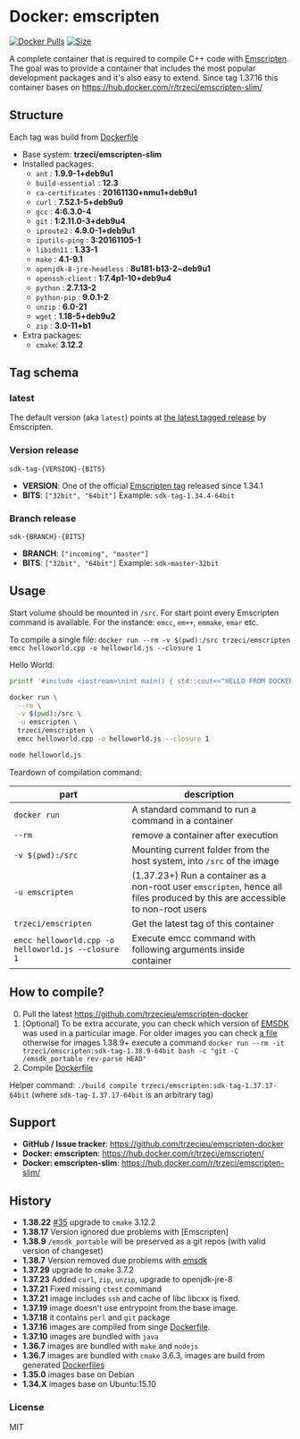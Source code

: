 # Docker: emscripten
[![Docker Pulls](https://img.shields.io/docker/pulls/trzeci/emscripten.svg)](https://store.docker.com/community/images/trzeci/emscripten/) [![Size](https://images.microbadger.com/badges/image/trzeci/emscripten.svg)](https://microbadger.com/images/trzeci/emscripten/)


A complete container that is required to compile C++ code with [Emscripten](http://emscripten.org). The goal was to provide a container that includes the most popular development packages and it's also easy to extend.
Since tag 1.37.16 this container bases on https://hub.docker.com/r/trzeci/emscripten-slim/

## Structure
Each tag was build from [Dockerfile](https://github.com/trzecieu/emscripten-docker/blob/master/docker/trzeci/emscripten/Dockerfile)
* Base system: **trzeci/emscripten-slim**
* Installed packages:
  * `ant` : **1.9.9-1+deb9u1**
  * `build-essential` : **12.3**
  * `ca-certificates` : **20161130+nmu1+deb9u1**
  * `curl` : **7.52.1-5+deb9u9**
  * `gcc` : **4:6.3.0-4**
  * `git` : **1:2.11.0-3+deb9u4**
  * `iproute2` : **4.9.0-1+deb9u1**
  * `iputils-ping` : **3:20161105-1**
  * `libidn11` : **1.33-1**
  * `make` : **4.1-9.1**
  * `openjdk-8-jre-headless` : **8u181-b13-2~deb9u1**
  * `openssh-client` : **1:7.4p1-10+deb9u4**
  * `python` : **2.7.13-2**
  * `python-pip` : **9.0.1-2**
  * `unzip` : **6.0-21**
  * `wget` : **1.18-5+deb9u2**
  * `zip` : **3.0-11+b1**
* Extra packages:
  * `cmake`: **3.12.2**

## Tag schema
### latest
The default version (aka `latest`) points at [the latest tagged release](https://github.com/kripken/emscripten/releases) by Emscripten. 

### Version release
`sdk-tag-{VERSION}-{BITS}`
* **VERSION**: One of the official [Emscripten tag](https://github.com/kripken/emscripten/tags) released since 1.34.1
* **BITS**: `["32bit", "64bit"]`
Example: `sdk-tag-1.34.4-64bit`

### Branch release
`sdk-{BRANCH}-{BITS}`
* **BRANCH**: `["incoming", "master"]`
* **BITS**: `["32bit", "64bit"]`
Example: `sdk-master-32bit`


## Usage
Start volume should be mounted in `/src`. 
For start point every Emscripten command is available. For the instance: `emcc`, `em++`, `emmake`, `emar` etc.

To compile a single file:
`docker run --rm -v $(pwd):/src trzeci/emscripten emcc helloworld.cpp -o helloworld.js --closure 1`

Hello World:
```bash
printf '#include <iostream>\nint main() { std::cout<<"HELLO FROM DOCKER C++"<<std::endl; return 0; }' > helloworld.cpp

docker run \
  --rm \
  -v $(pwd):/src \
  -u emscripten \
  trzeci/emscripten \
  emcc helloworld.cpp -o helloworld.js --closure 1

node helloworld.js
```

Teardown of compilation command:

|part|description|
|---|---|
|`docker run`| A standard command to run a command in a container|
|`--rm`|remove a container after execution|
|`-v $(pwd):/src`|Mounting current folder from the host system, into `/src` of the image|
|`-u emscripten`|(1.37.23+) Run a container as a non-root user `emscripten`, hence all files produced by this are accessible to non-root users|
|`trzeci/emscripten`|Get the latest tag of this container|
|`emcc helloworld.cpp -o helloworld.js --closure 1`|Execute emcc command with following arguments inside container|


## How to compile?
0. Pull the latest https://github.com/trzecieu/emscripten-docker
0. [Optional] To be extra accurate, you can check which version of [EMSDK](https://github.com/juj/emsdk) was used in a particular image. For older images you can check [a file](https://github.com/trzecieu/emscripten-docker/blob/master/emscripten_to_emsdk_map.md) otherwise for images 1.38.9+ execute a command `docker run --rm -it trzeci/emscripten:sdk-tag-1.38.9-64bit bash -c "git -C /emsdk_portable rev-parse HEAD"`
0. Compile [Dockerfile](https://github.com/trzecieu/emscripten-docker/blob/master/docker/trzeci/emscripten/Dockerfile)

Helper command: `./build compile trzeci/emscripten:sdk-tag-1.37.17-64bit` (where `sdk-tag-1.37.17-64bit` is an arbitrary tag)

## Support 
* **GitHub / Issue tracker**: https://github.com/trzecieu/emscripten-docker
* **Docker: emscripten**: https://hub.docker.com/r/trzeci/emscripten/
* **Docker: emscripten-slim**: https://hub.docker.com/r/trzeci/emscripten-slim/

## History
* **1.38.22** [#35](https://github.com/trzecieu/emscripten-docker/issues/35) upgrade to `cmake` 3.12.2
* **1.38.17** Version ignored due problems with [Emscripten]
* **1.38.9** `/emsdk_portable` will be preserved as a git repos (with valid version of changeset)
* **1.38.7** Version removed due problems with [emsdk](https://github.com/juj/emsdk/pull/156)
* **1.37.29** upgrade to `cmake` 3.7.2
* **1.37.23** Added `curl`, `zip`, `unzip`, upgrade to openjdk-jre-8
* **1.37.21** Fixed missing `ctest` command
* **1.37.21** image includes `ssh` and cache of libc libcxx is fixed. 
* **1.37.19** image doesn't use entrypoint from the base image.
* **1.37.18** it contains `perl` and `git` package
* **1.37.16** images are compiled from singe [Dockerfile](https://github.com/trzecieu/emscripten-docker/blob/master/docker/trzeci/emscripten/Dockerfile).
* **1.37.10** images are bundled with `java`
* **1.36.7** images are bundled with `make` and `nodejs`
* **1.36.7** images are bundled with `cmake` 3.6.3, images are build from generated [Dockerfiles](https://github.com/trzecieu/emscripten-docker/tree/f738f061c8068ec24124c37286eafec01d54a6ef/configs)
* **1.35.0** images base on Debian
* **1.34.X** images base on Ubuntu:15.10

### License
MIT
